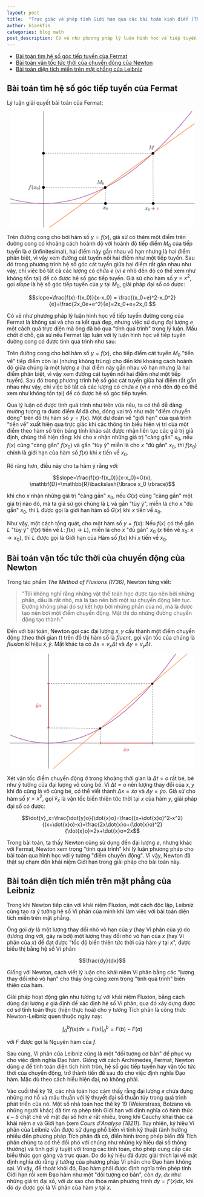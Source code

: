 ```yaml
---
layout: post
title:  "Trực giác về phép tính Giới hạn qua các bài toán kinh điển (The Intuitive Definition of a Limit)"
author: b1aekfis
categories: blog math
post_description: Có vẻ như phương pháp lý luận hình học về tiếp tuyến đường cong của Fermat là không sai và cho ra kết quả đẹp, nhưng việc sử dụng đại lượng $e$ một cách quá trực diện mà ông đã bỏ qua "tính quá trình" trong lý luận. Mấu chốt ở chỗ, giả sử nếu Fermat lập luận với lý luận hình học về tiếp tuyến đường cong có được tính quá trình như sau...
---
```


- [Bài toán tìm hệ số góc tiếp tuyến của Fermat](#bài-toán-tìm-hệ-số-góc-tiếp-tuyến-của-fermat)
- [Bài toán vận tốc tức thời của chuyển động của Newton](#bài-toán-vận-tốc-tức-thời-của-chuyển-động-của-newton)
- [Bài toán diện tích miền trên mặt phẳng của Leibniz](#bài-toán-diện-tích-miền-trên-mặt-phẳng-của-leibniz)

## Bài toán tìm hệ số góc tiếp tuyến của Fermat

Lý luận giải quyết bài toán của Fermat:

<p align="center">
<img width="488" src="/assets/img/m_fermat.png"/>
</p>

Trên đường cong cho bởi hàm số $y=f(x)$, giả sử có thêm một điểm trên đường cong có khoảng cách hoành độ với hoành độ tiếp điểm $M_0$ của tiếp tuyến là $e$ (infinitesimal), hai điểm này gần nhau vô hạn nhưng là hai điểm phân biệt, vì vậy xem đường cát tuyến nối hai điểm như một tiếp tuyến. Sau đó trong phương trình hệ số góc cát tuyến giữa hai điểm rất gần nhau như vậy, chỉ việc bỏ tất cả các lượng có chứa $e$ (vì $e$ nhỏ đến độ có thể xem như không tồn tại) để có được hệ số góc tiếp tuyến. Giả sử cho hàm số $y=x^2$, gọi $slope$ là hệ số góc tiếp tuyến của $y$ tại $M_0$, giải pháp đại số có được:

$$slope=\frac{f(x)-f(x_0)}{x-x_0} = \frac{(x_0+e)^2-x_0^2}{e}=\frac{2x_0e+e^2}{e}=2x_0+e=2x_0.$$

Có vẻ như phương pháp lý luận hình học về tiếp tuyến đường cong của Fermat là không sai và cho ra kết quả đẹp, nhưng việc sử dụng đại lượng $e$ một cách quá trực diện mà ông đã bỏ qua "tính quá trình" trong lý luận. Mấu chốt ở chỗ, giả sử nếu Fermat lập luận với lý luận hình học về tiếp tuyến đường cong có được tính quá trình như sau:

Trên đường cong cho bởi hàm số $y=f(x)$, cho tiếp điểm cát tuyến $M_0$ "tiến về" tiếp điểm còn lại (nhưng không trùng) cho đến khi khoảng cách hoành độ giữa chúng là một lượng $e$ (hai điểm này gần nhau vô hạn nhưng là hai điểm phân biệt, vì vậy xem đường cát tuyến nối hai điểm như một tiếp tuyến). Sau đó trong phương trình hệ số góc cát tuyến giữa hai điểm rất gần nhau như vậy, chỉ việc bỏ tất cả các lượng có chứa $e$ (vì $e$ nhỏ đến độ có thể xem như không tồn tại) để có được hệ số góc tiếp tuyến.

Qua lý luận có được tính quá trình như trên vừa nêu, ta có thể dễ dàng mường tượng ra được điểm $M$ đã cho, đóng vai trò như một "điểm chuyển động" trên đồ thị hàm số $y=f(x)$. Một dự đoán về "giới hạn" của quá trình "tiến về" xuất hiện qua trực giác khi các thông tin biểu hiện vị trí của một điểm theo hàm số trên bảng tính khảo sát được nhận liên tục các giá trị giả định, chúng thể hiện rằng: khi cho $x$ nhận những giá trị "càng gần" $x_0$, nếu $f(x)$ cũng "càng gần" $f(x_0)$ và gần "tùy ý" miễn là cho $x$ "đủ gần" $x_0$, thì $f(x_0)$ chính là giới hạn của hàm số $f(x)$ khi $x$ tiến về $x_0$.

Rõ ràng hơn, điều này cho ta hàm ý rằng với: 

$$slope=\frac{f(x)-f(x_0)}{x-x_0}=G(x),  \mathbf{D}=\mathbb{R}\backslash{\lbrace x_0 \rbrace}$$

khi cho $x$ nhận những giá trị "càng gần" $x_0$, nếu $G(x)$ cũng "càng gần" một giá trị nào đó, mà ta giả sử gọi chúng là $L$ và gần "tùy ý", miễn là cho $x$ "đủ gần" $x_0$, thì $L$ được gọi là giới hạn hàm số $G(x)$ khi $x$ tiến về $x_0$.

Như vậy, một cách tổng quát, cho một hàm số $y=f(x)$: 
Nếu $f(x)$ có thể gần $L$ "tùy ý" ($f(x)$ tiến về $L$: $f(x) \to L$), miễn là cho $x$ "đủ gần" $x_0$ ($x$ tiến về $x_0$: $x \to x_0$), thì $L$ được gọi là Giới hạn của Hàm số $f(x)$ khi $x$ tiến về $x_0$.

## Bài toán vận tốc tức thời của chuyển động của Newton

Trong tác phẩm *The Method of Fluxions (1736)*, Newton từng viết:

> "Tôi không nghĩ rằng những vật thể toán học được tạo nên bởi những phần, dầu là rất nhỏ, mà là tạo nên bởi một sự chuyển động liên tục. Đường không phải do sự kết hợp bởi những phần của nó, mà là được tạo nên bởi một điểm chuyển động. Mặt thì do những đường chuyển động tạo thành."

Đến với bài toán, Newton gọi các đại lượng $x,y$ cấu thành một điểm chuyển động (theo thời gian $t$) trên đồ thị hàm số là $fluent$, gọi vận tốc của chúng là $fluxion$ kí hiệu $\dot{x}, \dot{y}$. Mặt khác ta có $\Delta x=v_x\Delta t$ và $\Delta y=v_y\Delta t$.

<p align="center">
<img width="488" src="/assets/img/m_newton.png"/>
</p>

Xét vận tốc điểm chuyển động ở trong khoảng thời gian là $\Delta t=o$ rất bé, bé như ý tưởng của đại lượng vô cùng bé. Vì $\Delta t=o$ nên lượng thay đổi của $x, y$ khi đó cũng là vô cùng bé, có thể viết thành $\Delta x=\dot{x}o$ và $\Delta y=\dot{y}o$. Giả sử cho hàm số $y=x^2$, gọi $\dot{v}_x$ là vận tốc biến thiên tức thời tại $x$ của hàm $y$, giải pháp đại số có được:

$$\dot{v}_x=\frac{\dot{y}o}{\dot{x}o}=\frac{(x+\dot{x}o)^2-x^2}{(x+\dot{x}o)-x}=\frac{2x\dot{x}o+(\dot{x}o)^2}{\dot{x}o}=2x+\dot{x}o=2x$$

Trong bài toán, ta thấy Newton cũng sử dụng đến đại lượng $e$, nhưng khác với Fermat, Newton xem trọng "tính quá trình" khi lý luận phương pháp cho bài toán qua hình học với ý tưởng "điểm chuyển động". Vì vậy, Newton đã thật sự chạm đến khái niệm Giới hạn trong giải pháp cho bài toán này.

## Bài toán diện tích miền trên mặt phẳng của Leibniz

Trong khi Newton tiếp cận với khái niệm Fluxion, một cách độc lập, Leibniz cũng tạo ra ý tưởng hệ số Vi phân của mình khi làm việc với bài toán diện tích miền trên mặt phẳng. 

Ông gọi $dy$ là một lượng thay đổi nhỏ vô hạn của $y$ (hay Vi phân của $y$) do (tương ứng với, gây ra bởi) một lượng thay đổi nhỏ vô hạn của $x$ (hay Vi phân của $x$) để đạt được "tốc độ biến thiên tức thời của hàm $y$ tại $x$", được biểu thị bằng hệ số Vi phân:

$$\frac{dy}{dx}$$

Giống với Newton, cách viết lý luận cho khái niệm Vi phân bằng các "lượng thay đổi nhỏ vô hạn" cho thấy ông cũng xem trọng "tính quá trình" biến thiên của hàm.

Giải pháp hoạt động gần như tương tự với khái niệm Fluxion, bằng cách dùng đại lượng $e$ giả định để xác định hệ số Vi phân, qua đó xây dựng được cơ sở tính toán thực (hiện thực hoá) cho ý tưởng Tích phân là công thức Newton-Leibniz quen thuộc ngày nay:

$$ \int_{a}^{b} f(x)dx = F(x) \Big|_{a}^{b} = F(b) - F(a) $$

với $F$ được gọi là Nguyên hàm của $f$.

Sau cùng, Vi phân của Leibniz cũng là một "đối tượng cơ bản" để phục vụ cho việc định nghĩa Đạo hàm. Giống với cách Archimedes, Fermat, Newton dùng $e$ để tính toán diện tích hình tròn, hệ số góc tiếp tuyến hay vận tốc tức thời của chuyển động, trở thành tiền đề sau đó cho việc định nghĩa Đạo hàm. Mặc dù theo cách hiểu hiện đại, nó không phải.

Vào cuối thế kỷ 19, các nhà toán học cảm thấy rằng đại lượng $e$ chứa đựng những mơ hồ và mâu thuẫn với lý thuyết đại số thuần túy trong quá trình phát triển của nó. Một số nhà toán học thế kỷ 19 (Weierstrass, Bolzano và những người khác) đã tìm ra phép tính Giới hạn với định nghĩa có hình thức $\epsilon - \delta$ chặt chẽ về mặt đại số hơn $e$ rất nhiều, trong khi Cauchy khai thác cả khái niệm $e$ và Giới hạn (xem *Cours d'Analyse (1821)*). Tuy nhiên, ký hiệu Vi phân của Leibniz vẫn được sử dụng phổ biến vì tính kỹ thuật (ảnh hưởng nhiều đến phương pháp Tích phân đã có, điển hình trong phép biến đổi Tích phân chúng ta có thể đối phó với chúng như những ký hiệu đại số thông thường) và tính gợi ý tuyệt vời trong các tính toán, cho phép cung cấp các biểu thức gọn gàng và trực quan. Do đó ký hiệu đã được giải thích lại về mặt định nghĩa dù rằng ý tưởng của phương pháp Vi phân cho Đạo hàm không sai. Vì vậy, để thoát khỏi đó, Đạo hàm phải được định nghĩa trên phép tính Giới hạn rồi xem Đạo hàm như một "đối tượng cơ bản", còn $dy, dx$ như những giá trị đại số, với $dx$ sao cho thỏa mãn phương trình $dy=f'(x)dx$, khi đó $dy$ được gọi là Vi phân của hàm $y$ tại $x$.